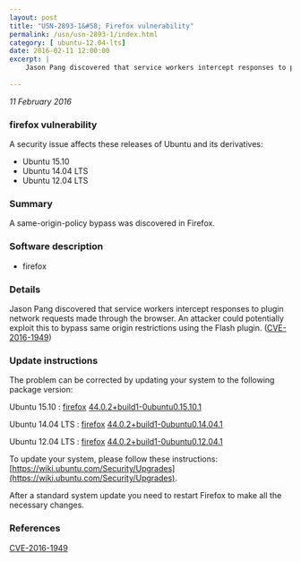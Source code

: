 ```yaml
---
layout: post
title: "USN-2893-1&#58; Firefox vulnerability"
permalink: /usn/usn-2893-1/index.html
category: [ ubuntu-12.04-lts]
date: 2016-02-11 12:00:00
excerpt: |
    Jason Pang discovered that service workers intercept responses to plugin network requests made through the browser. An attacker could potentially exploit this to bypass same origin restrictions using the Flash plugin. ([CVE-2016-1949](http://people.ubuntu.com/~ubuntu-security/cve/CVE-2016-1949)) 
    
--- 
```

 
 

*11 February 2016*

### firefox vulnerability

A security issue affects these releases of Ubuntu and its derivatives:

* Ubuntu 15.10
* Ubuntu 14.04 LTS
* Ubuntu 12.04 LTS

### Summary

A same-origin-policy bypass was discovered in Firefox. 

### Software description

* firefox 

### Details

Jason Pang discovered that service workers intercept responses to plugin network requests made through the browser. An attacker could potentially exploit this to bypass same origin restrictions using the Flash plugin. ([CVE-2016-1949](http://people.ubuntu.com/~ubuntu-security/cve/CVE-2016-1949)) 

### Update instructions

The problem can be corrected by updating your system to the following package version:

Ubuntu 15.10
 : [firefox](https://launchpad.net/ubuntu/+source/firefox) <span> [44.0.2+build1-0ubuntu0.15.10.1](https://launchpad.net/ubuntu/+source/firefox/44.0.2+build1-0ubuntu0.15.10.1) </span> 

Ubuntu 14.04 LTS
 : [firefox](https://launchpad.net/ubuntu/+source/firefox) <span> [44.0.2+build1-0ubuntu0.14.04.1](https://launchpad.net/ubuntu/+source/firefox/44.0.2+build1-0ubuntu0.14.04.1) </span> 

Ubuntu 12.04 LTS
 : [firefox](https://launchpad.net/ubuntu/+source/firefox) <span> [44.0.2+build1-0ubuntu0.12.04.1](https://launchpad.net/ubuntu/+source/firefox/44.0.2+build1-0ubuntu0.12.04.1) </span> 

To update your system, please follow these instructions: [https://wiki.ubuntu.com/Security/Upgrades](https://wiki.ubuntu.com/Security/Upgrades).

After a standard system update you need to restart Firefox to make all the necessary changes. 

### References

 
 [CVE-2016-1949](http://people.ubuntu.com/~ubuntu-security/cve/CVE-2016-1949)
 

